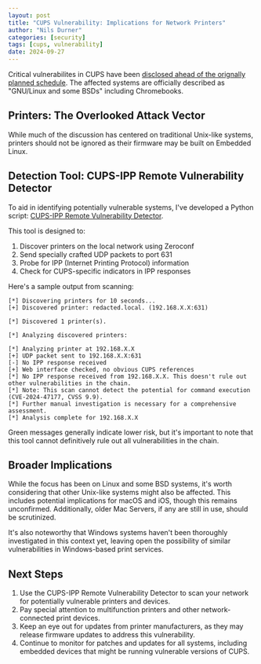 ```yaml
---
layout: post
title: "CUPS Vulnerability: Implications for Network Printers"
author: "Nils Durner"
categories: [security]
tags: [cups, vulnerability]
date: 2024-09-27
---
```


Critical vulnerabilites in CUPS have been [disclosed ahead of the orignally planned schedule](https://www.evilsocket.net/2024/09/26/Attacking-UNIX-systems-via-CUPS-Part-I/). The affected systems are officially described as "GNU/Linux and some BSDs" including Chromebooks.

## Printers: The Overlooked Attack Vector

While much of the discussion has centered on traditional Unix-like systems, printers should not be ignored as their firmware may be built on Embedded Linux.

## Detection Tool: CUPS-IPP Remote Vulnerability Detector

To aid in identifying potentially vulnerable systems, I've developed a Python script: [CUPS-IPP Remote Vulnerability Detector](https://github.com/ndurner/cups-ipp-rv-detector).

This tool is designed to:
1. Discover printers on the local network using Zeroconf
2. Send specially crafted UDP packets to port 631
3. Probe for IPP (Internet Printing Protocol) information
4. Check for CUPS-specific indicators in IPP responses

Here's a sample output from scanning:

```
[*] Discovering printers for 10 seconds...
[+] Discovered printer: redacted.local. (192.168.X.X:631)

[*] Discovered 1 printer(s).

[*] Analyzing discovered printers:

[*] Analyzing printer at 192.168.X.X
[+] UDP packet sent to 192.168.X.X:631
[-] No IPP response received
[+] Web interface checked, no obvious CUPS references
[*] No IPP response received from 192.168.X.X. This doesn't rule out other vulnerabilities in the chain.
[*] Note: This scan cannot detect the potential for command execution (CVE-2024-47177, CVSS 9.9).
[*] Further manual investigation is necessary for a comprehensive assessment.
[*] Analysis complete for 192.168.X.X
```

Green messages generally indicate lower risk, but it's important to note that this tool cannot definitively rule out all vulnerabilities in the chain.

## Broader Implications

While the focus has been on Linux and some BSD systems, it's worth considering that other Unix-like systems might also be affected. This includes potential implications for macOS and iOS, though this remains unconfirmed. Additionally, older Mac Servers, if any are still in use, should be scrutinized.

It's also noteworthy that Windows systems haven't been thoroughly investigated in this context yet, leaving open the possibility of similar vulnerabilities in Windows-based print services.

## Next Steps

1. Use the CUPS-IPP Remote Vulnerability Detector to scan your network for potentially vulnerable printers and devices.
2. Pay special attention to multifunction printers and other network-connected print devices.
3. Keep an eye out for updates from printer manufacturers, as they may release firmware updates to address this vulnerability.
4. Continue to monitor for patches and updates for all systems, including embedded devices that might be running vulnerable versions of CUPS.